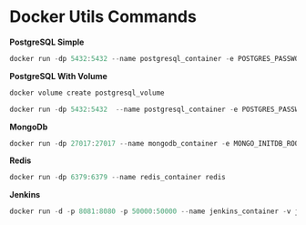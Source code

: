 # Docker Utils Commands

**PostgreSQL Simple**
```powershell
docker run -dp 5432:5432 --name postgresql_container -e POSTGRES_PASSWORD=admin -e POSTGRES_USER=admin postgres
```

**PostgreSQL With Volume**
```powershell
docker volume create postgresql_volume
```

```powershell
docker run -dp 5432:5432  --name postgresql_container -e POSTGRES_PASSWORD=admin -e POSTGRES_USER=admin -v postgresql_volume:/var/lib/postgresql/data postgres
```

**MongoDb**
```powershell
docker run -dp 27017:27017 --name mongodb_container -e MONGO_INITDB_ROOT_USERNAME=admin -e MONGO_INITDB_ROOT_PASSWORD=admin mongo
```

**Redis**
```powershell
docker run -dp 6379:6379 --name redis_container redis
```

**Jenkins**
```powershell
docker run -d -p 8081:8080 -p 50000:50000 --name jenkins_container -v jenkins_volume:/var/jenkins_home jenkins/jenkins:lts-jdk17
```
